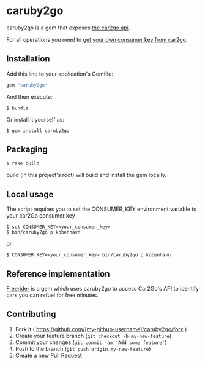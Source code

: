 # caruby2go

caruby2go is a gem that exposes [the car2go api](https://code.google.com/p/car2go/wiki/index_v2_1).

For all operations you need to [get your own consumer key from car2go](https://www.car2go.com/en/austin/car2go-apps/).

## Installation

Add this line to your application's Gemfile:

```ruby
gem 'caruby2go'
```

And then execute:

    $ bundle

Or install it yourself as:

    $ gem install caruby2go

## Packaging

    $ rake build

build (in this project's root) will build and install the gem locally.

## Local usage
The script requires you to set the CONSUMER_KEY environment variable to your car2Go consumer key

    $ set CONSUMER_KEY=<your_consumer_key>
    $ bin/caruby2go p kobenhavn
or 

    $ CONSUMER_KEY=<your_consumer_key> bin/caruby2go p kobenhavn

## Reference implementation
[Freerider](https://github.com/eebbesen/freerider) is a gem which uses caruby2go to access Car2Go's API to identify cars you can refuel for free minutes.

## Contributing

1. Fork it ( https://github.com/[my-github-username]/caruby2go/fork )
2. Create your feature branch (`git checkout -b my-new-feature`)
3. Commit your changes (`git commit -am 'Add some feature'`)
4. Push to the branch (`git push origin my-new-feature`)
5. Create a new Pull Request
